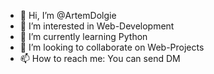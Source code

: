 - 👋 Hi, I’m @ArtemDolgie
- 👀 I’m interested in Web-Development 
- 🌱 I’m currently learning Python
- 💞️ I’m looking to collaborate on Web-Projects
- 📫 How to reach me: You can send DM

<!---
ArtemDolgie/ArtemDolgie is a ✨ special ✨ repository because its `README.md` (this file) appears on your GitHub profile.
You can click the Preview link to take a look at your changes.
--->

